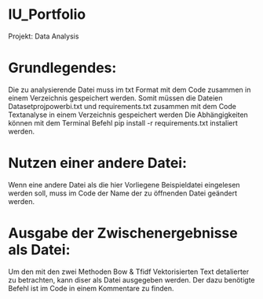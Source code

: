 # IU_Portfolio
Projekt: Data Analysis


# Grundlegendes:
Die zu analysierende Datei muss im txt Format mit dem Code zusammen in einem Verzeichnis gespeichert werden.
Somit müssen die Dateien Datasetprojpowerbi.txt und requirements.txt zusammen mit dem Code Textanalyse in einem Verzeichnis gespeichert werden
Die Abhängigkeiten können mit dem Terminal Befehl pip install -r requirements.txt  instaliert werden.

# Nutzen einer andere Datei:
Wenn eine andere Datei als die hier Vorliegene Beispieldatei eingelesen werden soll, muss im Code der Name der zu öffnenden Datei geändert werden.

# Ausgabe der Zwischenergebnisse als Datei:
Um den mit den zwei Methoden Bow & Tfidf Vektorisierten Text detalierter zu betrachten, kann diser als Datei ausgegeben werden. Der dazu benötigte Befehl ist im Code in einem Kommentare zu finden.



